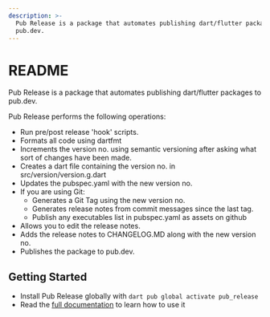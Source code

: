 ```yaml
---
description: >-
  Pub Release is a package that automates publishing dart/flutter packages to
  pub.dev.
---
```


# README

Pub Release is a package that automates publishing dart/flutter packages to pub.dev.

Pub Release performs the following operations:

* Run pre/post release 'hook' scripts.
* Formats all code using dartfmt
* Increments the version no. using semantic versioning after asking what sort of changes have been made.
* Creates a dart file containing the version no. in src/version/version.g.dart
* Updates the pubspec.yaml with the new version no.
* If you are using Git:
  * Generates a Git Tag using the new version no.
  * Generates release notes from  commit messages since the last tag.
  * Publish any executables list in pubspec.yaml as assets on github
* Allows you to edit the release notes.
* Adds the release notes to CHANGELOG.MD along with the new version no.
* Publishes the package to pub.dev.

## Getting Started

* Install Pub Release globally with `dart pub global activate pub_release`
* Read the [full documentation](https://pubrelease.noojee.dev/) to learn how to use it

